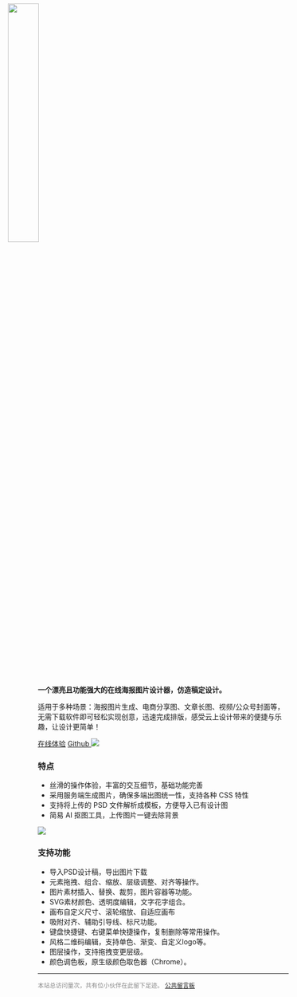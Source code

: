 <img src="../images/logo.png" style="width: 35%;margin: 0 0 -57px -60px;transform: translateY(-43px);" >

**一个漂亮且功能强大的在线海报图片设计器，仿造稿定设计。**

适用于多种场景：海报图片生成、电商分享图、文章长图、视频/公众号封面等，无需下载软件即可轻松实现创意，迅速完成排版，感受云上设计带来的便捷与乐趣，让设计更简单！

<a class="v-button" target="_blank" href="https://design.palxp.com/">在线体验</a> <a class="v-button-plain" href="https://github.com/palxiao/PalxpDesign">Github <img style="display: inline-block;" src="https://img.shields.io/github/stars/palxiao/poster-design?style=social" /></a>

### 特点

- 丝滑的操作体验，丰富的交互细节，基础功能完善
- 采用服务端生成图片，确保多端出图统一性，支持各种 CSS 特性
- 支持将上传的 PSD 文件解析成模板，方便导入已有设计图
- 简易 AI 抠图工具，上传图片一键去除背景

![](../images/2023-7-16-1689491367478.png)

### 支持功能

- 导入PSD设计稿，导出图片下载
- 元素拖拽、组合、缩放、层级调整、对齐等操作。
- 图片素材插入、替换、裁剪，图片容器等功能。
- SVG素材颜色、透明度编辑，文字花字组合。
- 画布自定义尺寸、滚轮缩放、自适应画布
- 吸附对齐、辅助引导线、标尺功能。
- 键盘快捷键、右键菜单快捷操作，复制删除等常用操作。
- 风格二维码编辑，支持单色、渐变、自定义logo等。
- 图层操作，支持拖拽变更层级。
- 颜色调色板，原生级颜色取色器（Chrome）。

-----

<div style="font-size:12px;color:#888888"><span id="busuanzi_container_site_pv">本站总访问量<span id="busuanzi_value_site_pv"></span>次</span>，<span id="busuanzi_container_site_pv">共有<span id="busuanzi_value_site_uv"></span>位小伙伴在此留下足迹。</span> <a href="https://support.qq.com/product/496599">公共留言板</a></div>